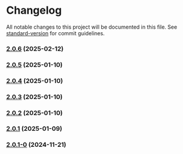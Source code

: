 # Changelog

All notable changes to this project will be documented in this file. See [standard-version](https://github.com/conventional-changelog/standard-version) for commit guidelines.

### [2.0.6](https://github.com/joabssilveira/fwork-jsts-common/compare/v2.0.5...v2.0.6) (2025-02-12)

### [2.0.5](https://github.com/joabssilveira/fwork-jsts-common/compare/v2.0.4...v2.0.5) (2025-01-10)

### [2.0.4](https://github.com/joabssilveira/fwork-jsts-common/compare/v2.0.3...v2.0.4) (2025-01-10)

### [2.0.3](https://github.com/joabssilveira/fwork-jsts-common/compare/v2.0.2...v2.0.3) (2025-01-10)

### [2.0.2](https://github.com/joabssilveira/fwork-jsts-common/compare/v2.0.1...v2.0.2) (2025-01-10)

### [2.0.1](https://github.com/joabssilveira/fwork-jsts-common/compare/v2.0.1-0...v2.0.1) (2025-01-09)

### [2.0.1-0](https://github.com/joabssilveira/fwork-jsts-common/compare/v0.1.3...v2.0.1-0) (2024-11-21)
